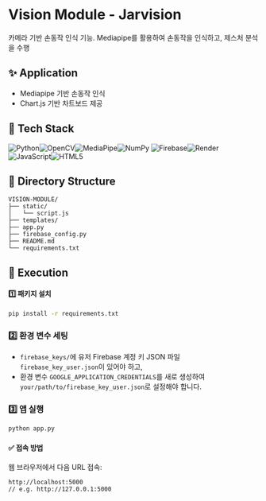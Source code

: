 # Vision Module - Jarvision
카메라 기반 손동작 인식 기능. Mediapipe를 활용하여 손동작을 인식하고, 제스처 분석을 수행

## ✨ Application
- Mediapipe 기반 손동작 인식
- Chart.js 기반 차트보드 제공

## 🔧 Tech Stack

![Python](https://img.shields.io/badge/Python-3776AB?style=for-the-badge&logo=python&logoColor=white)![OpenCV](https://img.shields.io/badge/OpenCV-5C3EE8?style=for-the-badge&logo=opencv&logoColor=white)![MediaPipe](https://img.shields.io/badge/MediaPipe-FE6F61?style=for-the-badge&logo=google&logoColor=white)![NumPy](https://img.shields.io/badge/NumPy-013243?style=for-the-badge&logo=numpy&logoColor=white)
![Firebase](https://img.shields.io/badge/Firebase-FFCA28?style=for-the-badge&logo=firebase&logoColor=black)![Render](https://img.shields.io/badge/Render-46E3B7?style=for-the-badge&logo=render&logoColor=white)![JavaScript](https://img.shields.io/badge/JavaScript-F7DF1E?style=for-the-badge&logo=javascript&logoColor=black)![HTML5](https://img.shields.io/badge/HTML5-E34F26?style=for-the-badge&logo=html5&logoColor=white)

## 📁 Directory Structure
```plaintext
VISION-MODULE/
├── static/
│   └── script.js
├── templates/
├── app.py
├── firebase_config.py
├── README.md
└── requirements.txt
```

## 🚀 Execution

#### 1️⃣ 패키지 설치

```bash
pip install -r requirements.txt
```

### 2️⃣ 환경 변수 세팅

- `firebase_keys/`에 유저 Firebase 계정 키 JSON 파일 `firebase_key_user.json`이 있어야 하고,
- 환경 변수 `GOOGLE_APPLICATION_CREDENTIALS`를 새로 생성하여 `your/path/to/firebase_key_user.json`로 설정해야 합니다.

### 3️⃣ 앱 실행

```bash
python app.py
```

#### ✅ 접속 방법

웹 브라우저에서 다음 URL 접속:
```
http://localhost:5000
// e.g. http://127.0.0.1:5000
```